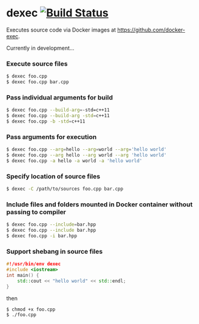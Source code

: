 # dexec [![Build Status](https://travis-ci.org/docker-exec/dexec.svg?branch=master)](https://travis-ci.org/docker-exec/dexec)

Executes source code via Docker images at https://github.com/docker-exec.

Currently in development...

### Execute source files

```sh
$ dexec foo.cpp
$ dexec foo.cpp bar.cpp
```

### Pass individual arguments for build

```sh
$ dexec foo.cpp --build-arg=-std=c++11
$ dexec foo.cpp --build-arg -std=c++11
$ dexec foo.cpp -b -std=c++11
```

### Pass arguments for execution

```sh
$ dexec foo.cpp --arg=hello --arg=world --arg='hello world'
$ dexec foo.cpp --arg hello --arg world --arg 'hello world'
$ dexec foo.cpp -a hello -a world -a 'hello world'
```

### Specify location of source files

```sh
$ dexec -C /path/to/sources foo.cpp bar.cpp
```

### Include files and folders mounted in Docker container without passing to compiler

```sh
$ dexec foo.cpp --include=bar.hpp
$ dexec foo.cpp --include bar.hpp
$ dexec foo.cpp -i bar.hpp
```

### Support shebang in source files

```c++
#!/usr/bin/env dexec
#include <iostream>
int main() {
    std::cout << "hello world" << std::endl;
}
```

then

```sh
$ chmod +x foo.cpp
$ ./foo.cpp
```

